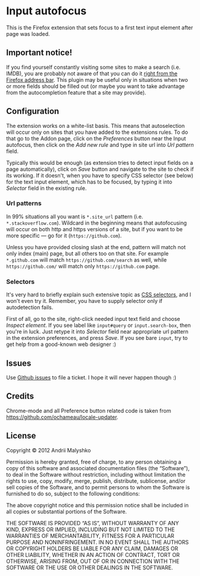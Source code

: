 # Input autofocus

This is the Firefox extension that sets focus to a first text input element after
page was loaded.

## Important notice!

If you find yourself constantly visiting some sites to make a search (i.e. IMDB), you are
probably not aware of that you can do it [right from the Firefox address bar](http://mzl.la/L8rNu0).
This plugin may be useful only in situations when two or more fields should be filled out (or
maybe you want to take advantage from the autocompletion feature that a site may provide).

## Configuration

The extension works on a white-list basis. This means that autoselection will occur
only on sites that you have added to the extensions rules. To do that go to the Addon page, click
on the *Preferences* button near the Input autofocus, then click on the *Add new rule* and type in
site url into *Url pattern* field.

Typically this would be enough (as extension tries to detect input fields on a page automatically),
click on *Save* button and navigate to the site to check if its working. If it doesn't, when you
have to specify CSS selector (see below) for the text input element, which has to be focused,
by typing it into *Selector* field in the existing rule.

### Url patterns

In 99% situations all you want is `*.site_url` pattern (i.e. `*.stackoverflow.com`).
Wildcard in the beginning means that autofocusing will occur on both http and https versions
of a site, but if you want to be more specific — go for it (`https://github.com`).

Unless you have provided closing slash at the end, pattern will match not only index (main) page,
but all others too on that site. For example `*.github.com` will match `https://github.com/search`
as well, while `https://github.com/` will match only `https://github.com` page.

### Selectors

It's very hard to briefly explain such extensive topic as
[CSS selectors](http://www.w3.org/TR/CSS2/selector.html), and I won't even try it. Remember, you
have to supply selector only if autodetection fails.

First of all, go to the site, right-click needed input text field and choose *Inspect element*.
If you see label like `input#query` or `input.search-box`, then you're in luck. Just retype it
into *Selector* field near appropriate url pattern in the extension preferences, and press *Save*.
If you see bare `input`, try to get help from a good-known web designer :)


## Issues

Use [Github issues](issues) to file a ticket. I hope it will never happen though :)

## Credits

Chrome-mode and all Preference button related code is taken from <https://github.com/ochameau/locale-updater>.

## License

Copyright © 2012 Andrii Malyshko

Permission is hereby granted, free of charge, to any person obtaining a copy of this software and associated documentation files (the “Software”), to deal in the Software without restriction, including without limitation the rights to use, copy, modify, merge, publish, distribute, sublicense, and/or sell copies of the Software, and to permit persons to whom the Software is furnished to do so, subject to the following conditions:

The above copyright notice and this permission notice shall be included in all copies or substantial portions of the Software.

THE SOFTWARE IS PROVIDED “AS IS”, WITHOUT WARRANTY OF ANY KIND, EXPRESS OR IMPLIED, INCLUDING BUT NOT LIMITED TO THE WARRANTIES OF MERCHANTABILITY, FITNESS FOR A PARTICULAR PURPOSE AND NONINFRINGEMENT. IN NO EVENT SHALL THE AUTHORS OR COPYRIGHT HOLDERS BE LIABLE FOR ANY CLAIM, DAMAGES OR OTHER LIABILITY, WHETHER IN AN ACTION OF CONTRACT, TORT OR OTHERWISE, ARISING FROM, OUT OF OR IN CONNECTION WITH THE SOFTWARE OR THE USE OR OTHER DEALINGS IN THE SOFTWARE.